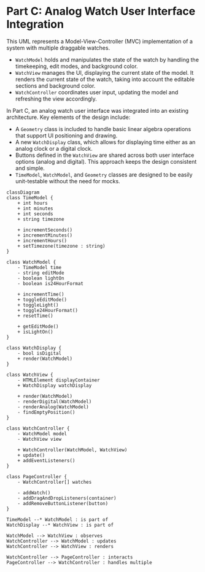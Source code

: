 # Part C: Analog Watch User Interface Integration

This UML represents a Model-View-Controller (MVC) implementation of a system with multiple draggable watches.

- `WatchModel` holds and manipulates the state of the watch by handling the timekeeping, edit modes, and background color.
- `WatchView` manages the UI, displaying the current state of the model. It renders the current state of the watch, taking into account the editable sections and background color.
- `WatchController` coordinates user input, updating the model and refreshing the view accordingly.

In Part C, an analog watch user interface was integrated into an existing architecture. Key elements of the design include:

- A `Geometry` class is included to handle basic linear algebra operations that support UI positioning and drawing.
- A new `WatchDisplay` class, which allows for displaying time either as an analog clock or a digital clock.
- Buttons defined in the `WatchView` are shared across both user interface options (analog and digital).
This approach keeps the design consistent and simple.
- `TimeModel`, `WatchModel`, and `Geometry` classes are designed to be easily unit-testable without the need for mocks.

```mermaid
classDiagram
class TimeModel {
    + int hours
    + int minutes
    + int seconds
    + string timezone

    + incrementSeconds()
    + incrementMinutes()
    + incrementHours()
    + setTimezone(timezone : string)
}

class WatchModel {
    - TimeModel time
    - string editMode
    - boolean lightOn
    - boolean is24HourFormat

    + incrementTime()
    + toggleEditMode()
    + toggleLight()
    + toggle24HourFormat()
    + resetTime()

    + getEditMode()
    + isLightOn()
}

class WatchDisplay {
    - bool isDigital
    + render(WatchModel)
}

class WatchView {
    - HTMLElement displayContainer
    + WatchDisplay watchDisplay

    + render(WatchModel)
    - renderDigital(WatchModel)
    - renderAnalog(WatchModel)
    - findEmptyPosition()
}

class WatchController {
    - WatchModel model
    - WatchView view

    + WatchController(WatchModel, WatchView)
    + update()
    + addEventListeners()
}

class PageController {
    - WatchController[] watches

    - addWatch()
    - addDragAndDropListeners(container)
    - addRemoveButtonListener(button)
}

TimeModel --* WatchModel : is part of
WatchDisplay --* WatchView : is part of

WatchModel --> WatchView : observes
WatchController --> WatchModel : updates
WatchController --> WatchView : renders

WatchController --> PageController : interacts
PageController --> WatchController : handles multiple
```
